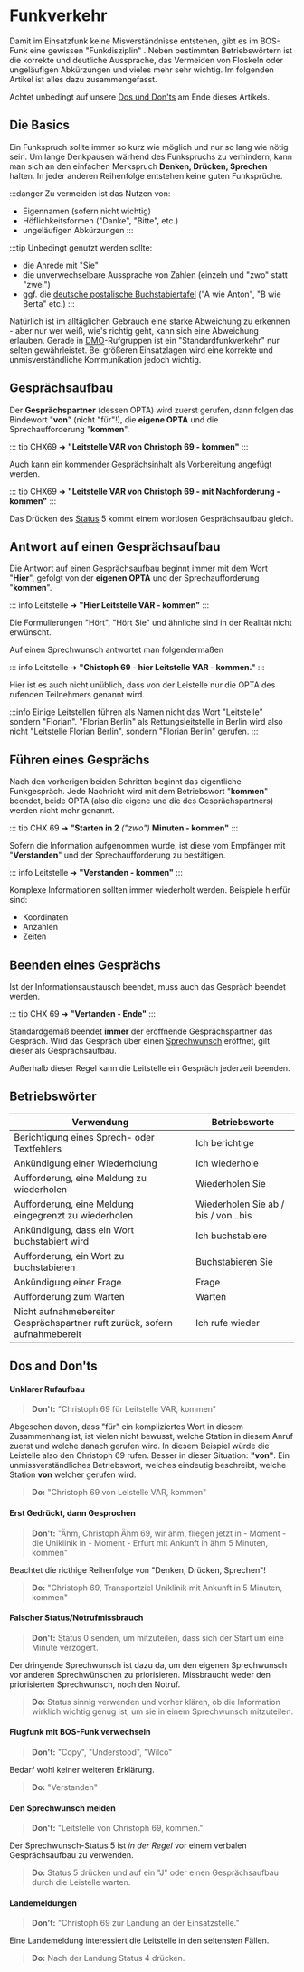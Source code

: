 # Funkverkehr

Damit im Einsatzfunk keine Misverständnisse entstehen, gibt es im BOS-Funk eine gewissen "Funkdisziplin" . Neben bestimmten Betriebswörtern ist die korrekte und deutliche Aussprache, das Vermeiden von Floskeln oder ungeläufigen Abkürzungen und vieles mehr sehr wichtig.
Im folgenden Artikel ist alles dazu zusammengefasst.

Achtet unbedingt auf unsere [Dos und Don'ts](#dos-and-donts) am Ende dieses Artikels.

## Die Basics

Ein Funkspruch sollte immer so kurz wie möglich und nur so lang wie nötig sein.
Um lange Denkpausen wärhend des Funkspruchs zu verhindern, kann man sich an den einfachen Merkspruch **Denken, Drücken, Sprechen** halten. In jeder anderen Reihenfolge entstehen keine guten Funksprüche.

:::danger Zu vermeiden ist das Nutzen von:

- Eigennamen (sofern nicht wichtig)
- Höflichkeitsformen ("Danke", "Bitte", etc.)
- ungeläufigen Abkürzungen
  :::

:::tip Unbedingt genutzt werden sollte:

- die Anrede mit "Sie"
- die unverwechselbare Aussprache von Zahlen (einzeln und "zwo" statt "zwei")
- ggf. die [deutsche postalische Buchstabiertafel](https://de.wikipedia.org/wiki/Buchstabiertafel#Deutscher_Sprachraum) ("A wie Anton", "B wie Berta" etc.)
  :::

Natürlich ist im alltäglichen Gebrauch eine starke Abweichung zu erkennen - aber nur wer weiß, wie's richtig geht, kann sich eine Abweichung erlauben. Gerade in [DMO](/allgemein/bos-funk/Grundlagen)-Rufgruppen ist ein "Standardfunkverkehr" nur selten gewährleistet. Bei größeren Einsatzlagen wird eine korrekte und unmisverständliche Kommunikation jedoch wichtig.

## Gesprächsaufbau

Der **Gesprächspartner** (dessen OPTA) wird zuerst gerufen, dann folgen das Bindewort "<b>von</b>" (nicht "für"!), die <b>eigene OPTA</b> und die Sprechaufforderung "<b>kommen</b>".

::: tip CHX69 ➜
<strong>"Leitstelle VAR von Christoph 69 - kommen"</strong>
:::

Auch kann ein kommender Gesprächsinhalt als Vorbereitung angefügt werden.

::: tip CHX69 ➜
<strong>"Leitstelle VAR von Christoph 69 - mit Nachforderung - kommen"</strong>
:::

Das Drücken des [Status](/allgemein/bos-funk/Status) 5 kommt einem wortlosen Gesprächsaufbau gleich.

## Antwort auf einen Gesprächsaufbau

Die Antwort auf einen Gesprächsaufbau beginnt immer mit dem Wort "**Hier**", gefolgt von der **eigenen OPTA** und der Sprechaufforderung "**kommen**".

::: info Leitstelle ➜
<strong>"Hier Leitstelle VAR - kommen"</strong>
:::

Die Formulierungen "Hört", "Hört Sie" und ähnliche sind in der Realität nicht erwünscht.

Auf einen Sprechwunsch antwortet man folgendermaßen

::: info Leitstelle ➜
<strong>"Chistoph 69 - hier Leitstelle VAR - kommen."</strong>
:::

Hier ist es auch nicht unüblich, dass von der Leistelle nur die OPTA des rufenden Teilnehmers genannt wird.

:::info
Einige Leitstellen führen als Namen nicht das Wort "Leitstelle" sondern "Florian". "Florian Berlin" als Rettungsleitstelle in Berlin wird also nicht "Leitstelle Florian Berlin", sondern "Florian Berlin" gerufen.
:::

## Führen eines Gesprächs

Nach den vorherigen beiden Schritten beginnt das eigentliche Funkgespräch. Jede Nachricht wird mit dem Betriebswort "**kommen**" beendet, beide OPTA (also die eigene und die des Gesprächspartners) werden nicht mehr genannt.

::: tip CHX 69 ➜
<strong>"Starten in 2</strong>
<i> ("zwo") </i>
<strong>Minuten - kommen"</strong>
:::

Sofern die Information aufgenommen wurde, ist diese vom Empfänger mit "**Verstanden**" und der Sprechaufforderung zu bestätigen.

::: info Leitstelle ➜
<strong>"Verstanden - kommen"</strong>
:::

Komplexe Informationen sollten immer wiederholt werden.
Beispiele hierfür sind:

- Koordinaten
- Anzahlen
- Zeiten

## Beenden eines Gesprächs

Ist der Informationsaustausch beendet, muss auch das Gespräch beendet werden.

::: tip CHX 69 ➜
<strong>"Vertanden - Ende"</strong>
:::

Standardgemäß beendet **immer** der eröffnende Gesprächspartner das Gespräch.
Wird das Gespräch über einen [Sprechwunsch](Status) eröffnet, gilt dieser als Gesprächsaufbau.

Außerhalb dieser Regel kann die Leitstelle ein Gespräch jederzeit beenden.

## Betriebswörter

| **Verwendung**                                                             | **Betriebsworte**                    |
| -------------------------------------------------------------------------- | ------------------------------------ |
| Berichtigung eines Sprech- oder Textfehlers                                | Ich berichtige                       |
| Ankündigung einer Wiederholung                                             | Ich wiederhole                       |
| Aufforderung, eine Meldung zu wiederholen                                  | Wiederholen Sie                      |
| Aufforderung, eine Meldung eingegrenzt zu wiederholen                      | Wiederholen Sie ab / bis / von...bis |
| Ankündigung, dass ein Wort buchstabiert wird                               | Ich buchstabiere                     |
| Aufforderung, ein Wort zu buchstabieren                                    | Buchstabieren Sie                    |
| Ankündigung einer Frage                                                    | Frage                                |
| Aufforderung zum Warten                                                    | Warten                               |
| Nicht aufnahmebereiter Gesprächspartner ruft zurück, sofern aufnahmebereit | Ich rufe wieder                      |

## Dos and Don'ts

#### Unklarer Rufaufbau

> **Don't:** "Christoph 69 für Leitstelle VAR, kommen"

Abgesehen davon, dass "für" ein kompliziertes Wort in diesem Zusammenhang ist, ist vielen nicht bewusst, welche Station in diesem Anruf zuerst und welche danach gerufen wird.
In diesem Beispiel würde die Leistelle also den Christoph 69 rufen.
Besser in dieser Situation: **"von"**. Ein unmissverständliches Betriebswort, welches eindeutig beschreibt, welche Station **von** welcher gerufen wird.

> **Do:** "Christoph 69 von Leistelle VAR, kommen"

#### Erst Gedrückt, dann Gesprochen

> **Don't:** "Ähm, Christoph Ähm 69, wir ähm, fliegen jetzt in - Moment - die Uniklinik in - Moment - Erfurt mit Ankunft in ähm 5 Minuten, kommen"

Beachtet die ricthige Reihenfolge von "Denken, Drücken, Sprechen"!

> **Do:** "Christoph 69, Transportziel Uniklinik mit Ankunft in 5 Minuten, kommen"

#### Falscher Status/Notrufmissbrauch

> **Don't:** Status 0 senden, um mitzuteilen, dass sich der Start um eine Minute verzögert.

Der dringende Sprechwunsch ist dazu da, um den eigenen Sprechwunsch vor anderen Sprechwünschen zu priorisieren.
Missbraucht weder den priorisierten Sprechwunsch, noch den Notruf.

> **Do:** Status sinnig verwenden und vorher klären, ob die Information wirklich wichtig genug ist, um sie in einem Sprechwunsch mitzuteilen.

#### Flugfunk mit BOS-Funk verwechseln

> **Don't:** "Copy", "Understood", "Wilco"

Bedarf wohl keiner weiteren Erklärung.

> **Do:** "Verstanden"

#### Den Sprechwunsch meiden

> **Don't:** "Leitstelle von Christoph 69, kommen."

Der Sprechwunsch-Status 5 ist _in der Regel_ vor einem verbalen Gesprächsaufbau zu verwenden.

> **Do:** Status 5 drücken und auf ein "J" oder einen Gesprächsaufbau durch die Leistelle warten.

#### Landemeldungen

> **Don't:** "Christoph 69 zur Landung an der Einsatzstelle."

Eine Landemeldung interessiert die Leitstelle in den seltensten Fällen.

> **Do:** Nach der Landung Status 4 drücken.
